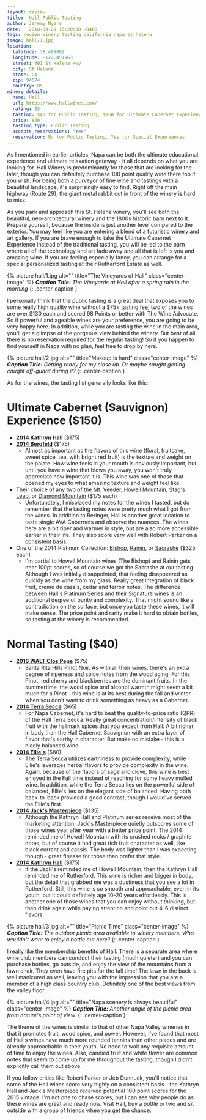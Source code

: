 ```yaml
---
layout: review
title:  Hall Public Tasting
author: Jeremy Myers
date:   2018-09-29 15:20:00 -0400
tags: review winery tasting california napa st-helena
image: hall/1.jpg
location:
  latitude: 38.489082
  longitude: -122.451963
  street: 401 St Helena Hwy
  city: St Helena
  state: CA
  zip: 94574
  country: US
winery_details:
  name: Hall
  url: https://www.hallwines.com/
  rating: 93
  tasting: $40 for Public Tasting, $150 for Ultimate Cabernet Experience
  price: $40
  tasting_type: Public Tasting
  accepts_reservations: "Yes"
  reservation: No for Public Tasting, Yes for Special Experiences
---
```

As I mentioned in earlier articles, Napa can be both the ultimate educational experience and ultimate relaxation getaway - it all depends on what you are looking for.  Hall Winery is predominantly for those that are looking for the later, though you can definitely purchase 100 point quality wine there too if you wish.  For being both a purveyor of fine wine and tastings with a beautiful landscape, it's surprisingly easy to find.  Right off the main highway (Route 29), the giant metal rabbit out in front of the winery is hard to miss.

As you park and approach this St. Helena winery, you'll see both the beautiful, neo-architectural winery and the 1800s historic barn next to it.  Prepare yourself, because the inside is just another level compared to the exterior.  You may feel like you are entering a blend of a futuristic winery and art gallery.  If you are brave enough to take the Ultimate Cabernet Experience instead of the traditional tasting, you will be led to the barn where all of the technology and art fade away and all that is left is you and amazing wine.  If you are feeling especially fancy, you can arrange for a special personalized tasting at their Rutherford Estate as well.  

{% picture hall/1.jpg alt="" title="The Vineyards of Hall" class="center-image" %}
***Caption Title:*** *The Vineyards at Hall after a spring rain in the morning*
{: .center-caption }

I personally think that the public tasting is a great deal that exposes you to some really high quality wine without a $75+ tasting fee; two of the wines are over $130 each and scored 98 Points or better with The Wine Advocate.  So if powerful and ageable wines are your preference, you are going to be very happy here.  In addition, while you are tasting the wine in the main area, you'll get a glimpse of the gorgeous view behind the winery.  But best of all, there is no reservation required for the regular tasting!  So if you happen to find yourself in Napa with no plan, feel free to drop by here.

{% picture hall/2.jpg alt="" title="Makeup is hard" class="center-image" %}
***Caption Title:*** *Getting ready for my close up.  Or maybe caught getting caught off-guard during it?*
{: .center-caption }

As for the wines, the tasting list generally looks like this:

# Ultimate Cabernet (Sauvignon) Experience ($150)
* [**2014 Kathryn Hall**](http://www.hallwines.com/shop-90-point-wines-14/2014-hall-kathryn-hall-cabernet-sauvignon.html) ($175)
* [**2014 Bergfeld**](http://www.hallwines.com/shop-90-point-wines-14/2014-hall-bergfeld-st-helena-cabernet-sauvignon.html) ($175)
  * Almost as important as the flavors of this wine (floral, fruitcake, sweet spice, tea, with bright red fruit) is the texture and weight on the palate.  How wine feels in your mouth is obviously important, but until you have a wine that blows you away, you won't truly appreciate how important it is.  This wine was one of those that opened my eyes to what amazing texture and weight feel like.
* Their choice of any two of the [Mt. Veeder](http://www.hallwines.com/shop-90-point-wines-14/2014-hall-mount-veeder-cabernet-sauvignon.html), [Howell Mountain](http://www.hallwines.com/winery-exclusive-wines/2014-hall-howell-mountain-cabernet-sauvignon.html), [Stag's Leap](http://www.hallwines.com/winery-exclusive-wines/2014-hall-stags-leap-cabernet-sauvignon.html), or [Diamond Mountain](http://www.hallwines.com/winery-exclusive-wines/2015-hall-diamond-mountain-cabernet-sauvignon.html) ($175 each)
  * Unfortunately, I misplaced my notes for the wines I tasted, but do remember that the tasting notes were pretty much what I got from the wines.  In addition to Beringer, Hall is another great location to taste single AVA Cabernets and observe the nuances.  The wines here are a bit riper and warmer in style, but are also more accessible earlier in their life.  They also score very well with Robert Parker on a consistent basis.
* One of the 2014 Platinum Collection: [Bishop](http://www.hallwines.com/2014-the-bishop), [Rainin](http://www.hallwines.com/2014-rainin), or [Sacrashe](http://www.hallwines.com/2014-sacrashe) ($325 each)
  * I'm partial to Howell Mountain wines (The Bishop) and Rainin gets near 100pt scores, so of course we got the Sacrashe at our tasting.  Although I was initially disappointed, that feeling disappeared as quickly as the wine from my glass.  Really great integration of black fruit, creme de cassis, cedar and terroir notes.  The difference between Hall's Platinum Series and their Signature wines is an additional degree of purity and complexity.  That might sound like a contradiction on the surface, but once you taste these wines, it will make sense.  The price point and rarity make it hard to obtain bottles, so tasting at the winery is recommended.

# Normal Tasting ($40)
* [**2016 WALT Clos Pepe**](https://www.waltwines.com/pinot-noir-14/2016-walt-clos-pepe-sta-rita-hills-pinot-noir.html) ($75)
  * Santa Rita Hills Pinot Noir.  As with all their wines, there's an extra degree of ripeness and spice notes from the wood aging.  For this Pinot, red cherry and blackberries are the dominant fruits.  In the summertime, the wood spice and alcohol warmth might seem a bit much for a Pinot - this wine is at its best during the fall and winter when you don't want to drink something as heavy as a Cabernet.
* [**2014 Terra Secca**](http://www.hallwines.com/shop-90-point-wines-14/2014-hall-terra-secca-cabernet-sauvignon.html) ($65)
  * For Napa Cabernet, it's hard to beat the quality-to-price ratio (QPR) of the Hall Terra Secca.  Really great concentration/intensity of black fruit with the hallmark spices that you expect from Hall.  A bit richer in body than the Hall Cabernet Sauvignon with an extra layer of flavor that's earthy in character.  But make no mistake - this is a nicely balanced wine.
* [**2014 Ellie's**](http://www.hallwines.com/winery-exclusive-wines/2014-hall-ellies-cabernet-sauvignon.html) ($80)
  * The Terra Secca utilizes earthiness to provide complexity, while Ellie's leverages herbal flavors to provide complexity in the wine.  Again, because of the flavors of sage and clove, this wine is best enjoyed in the Fall time instead of reaching for some heavy mulled wine.  In addition, while the Terra Secca lies on the powerful side of balanced, Ellie's lies on the elegant side of balanced.  Having both back-to-back provided a good contrast, though I would've served the Ellie's first.
* [**2014 Jack's Masterpiece**](http://www.hallwines.com/shop-90-point-wines-14/2014-hall-jack-s-masterpiece-cabernet-sauvignon.html) ($135)
  * Although the Kathryn Hall and Platinum series receive most of the marketing attention, Jack's Masterpiece quietly outscores some of those wines year after year with a better price point.  The 2014 reminded me of Howell Mountain with its crushed rocks / graphite notes, but of course it had great rich fruit character as well, like black currant and cassis.  The body was lighter than I was expecting though - great finesse for those than prefer that style.
* [**2014 Kathryn Hall**](http://www.hallwines.com/shop-90-point-wines-14/2014-hall-kathryn-hall-cabernet-sauvignon.html) ($175)
  * If the Jack's reminded me of Howell Mountain, then the Kathryn Hall reminded me of Rutherford.  This wine is richer and bigger in body, but the detail that grabbed me was a dustiness that you see a lot in Rutherford.  Still, this wine is so smooth and approachable, even in its youth, but it could definitely age 10-20 years effortlessly.  This is another one of those wines that you can enjoy without thinking, but then drink again while paying attention and point out 4-6 distinct flavors.  

{% picture hall/3.jpg alt="" title="Picnic Time" class="center-image" %}
***Caption Title:*** *The outdoor picnic area available to winery members.  Who wouldn't want to enjoy a bottle out here?*
{: .center-caption }

I really like the membership benefits of Hall.  There is a separate area where wine club members can conduct their tasting (much quieter) and you can purchase bottles, go outside, and enjoy the view of the mountains from a lawn chair.  They even have fire pits for the fall time!  The lawn in the back is well manicured as well, leaving you with the impression that you are a member of a high class country club.  Definitely one of the best views from the valley floor.

{% picture hall/4.jpg alt="" title="Napa scenery is always beautiful" class="center-image" %}
***Caption Title:*** *Another angle of the picnic area from nature's point of view.*
{: .center-caption }

The theme of the wines is similar to that of other Napa Valley wineries in that it promotes fruit, wood spice, and power.  However, I've found that most of Hall's wines have much more rounded tannins than other places and are already approachable in their youth.  No need to wait any requisite amount of time to enjoy the wines.  Also, candied fruit and white flower are common notes that seem to come up for me throughout the tasting, though I didn't explicitly call them out above.

If you follow critics like Robert Parker or Jeb Dunnuck, you'll notice that some of the Hall wines score very highly on a consistent basis - the Kathryn Hall and Jack's Masterpiece received potential 100 point scores for the 2015 vintage.  I'm not one to chase scores, but I can see why people do as these wines are great and ready now.  Visit Hall, buy a bottle or two and sit outside with a group of friends when you get the chance.
